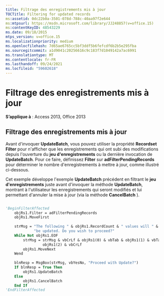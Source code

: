 ```yaml
---
title: Filtrage des enregistrements mis à jour
TOCTitle: Filtering for updated records
ms:assetid: 0dc22b0a-3501-078d-788c-40aa97f2e644
ms:mtpsurl: https://msdn.microsoft.com/library/JJ248857(v=office.15)
ms:contentKeyID: 48543229
ms.date: 09/18/2015
mtps_version: v=office.15
ms.localizationpriority: medium
ms.openlocfilehash: 7d65ae6765cc5bf3ddf5b6fefcdf6b2b5e295fba
ms.sourcegitcommit: a1d9041c20256616c9c183f7d1049142a7ac6991
ms.translationtype: MT
ms.contentlocale: fr-FR
ms.lasthandoff: 09/24/2021
ms.locfileid: "59602618"
---
```

# <a name="filtering-for-updated-records"></a>Filtrage des enregistrements mis à jour

**S’applique à** : Access 2013, Office 2013

## <a name="filtering-for-updated-records"></a>Filtrage des enregistrements mis à jour

Avant d'invoquer **UpdateBatch**, vous pouvez utiliser la propriété **Recordset** **Filter** pour n'afficher que les enregistrements qui ont subi des modifications depuis l'ouverture du **jeu d'enregistrements** ou la dernière invocation de **UpdateBatch**. Pour ce faire, définissez **Filter** sur **adFilterPendingRecords** pour déterminer le nombre d'enregistrements à mettre à jour, comme illustré ci-dessous.

Cet exemple développe l'exemple **UpdateBatch** précédent en filtrant le **jeu d'enregistrements** juste avant d'invoquer la méthode **UpdateBatch**, montrant à l'utilisateur les enregistrements qui seront modifiés et lui permettant d'annuler la mise à jour (via la méthode **CancelBatch** ).

```vb 
 
'BeginFilterAffected 
    objRs1.Filter = adFilterPendingRecords 
    objRs1.MoveFirst 
     
    strMsg = "The following " & objRs1.RecordCount & " values will " & _ 
             "be updated. Do you wish to proceed?" 
    While Not objRs1.EOF 
        strMsg = strMsg & vbCrLf & objRs1(0) & vbTab & objRs1(1) & vbTab & _ 
                 objRs1(2) & vbCrLf 
        objRs1.MoveNext 
    Wend 
     
    blnResp = MsgBox(strMsg, vbYesNo, "Proceed with Update?") 
    If blnResp = True Then 
        objRs1.UpdateBatch 
    Else 
        objRs1.CancelBatch 
    End If 
'EndFilterAffected 
```

